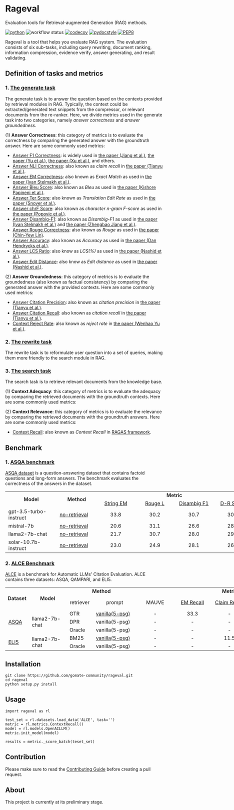 # Rageval

Evaluation tools for Retrieval-augmented Generation (RAG) methods.

[![python](https://img.shields.io/badge/Python-3.8.18-3776AB.svg?style=flat&logo=python&logoColor=white)](https://www.python.org)
![workflow status](https://github.com/gomate-community/rageval/actions/workflows/makefile.yml/badge.svg)
[![codecov](https://codecov.io/gh/gomate-community/rageval/graph/badge.svg?token=AH4DNR46HL)](https://codecov.io/gh/gomate-community/rageval)
[![pydocstyle](https://img.shields.io/badge/pydocstyle-enabled-AD4CD3)](http://www.pydocstyle.org/en/stable/)
[![PEP8](https://img.shields.io/badge/code%20style-pep8-orange.svg)](https://www.python.org/dev/peps/pep-0008/)

Rageval is a tool that helps you evaluate RAG system. The evaluation consists of six sub-tasks, including query rewriting, document ranking, information compression, evidence verify, answer generating, and result validating.

## Definition of tasks and metrics
### 1. [The generate task](./rageval/tasks/_generate.py)
The generate task is to answer the question based on the contexts provided by retrieval modules in RAG. Typically, the context could be extracted/generated text snippets from the compressor, or relevant documents from the re-ranker. Here, we divide metrics used in the generate task into two categories, namely *answer correctness* and *answer groundedness*.

(1) **Answer Correctness**: this category of metrics is to evaluate the correctness by comparing the generated answer with the groundtruth answer. Here are some commonly used metrics:

* [Answer F1 Correctness](./rageval/metrics/_answer_f1.py): is widely used in [the paper (Jiang et al.)](https://arxiv.org/abs/2305.06983), [the paper (Yu et al.)](https://arxiv.org/abs/2311.09210), [the paper (Xu et al.)](https://arxiv.org/abs/2310.04408), and others.
* [Answer NLI Correctness](./rageval/metrics/_answer_claim_recall.py): also known as *claim recall* in [the paper (Tianyu et al.)](https://arxiv.org/abs/2305.14627).
* [Answer EM Correctness](./rageval/metrics/_answer_exact_match.py): also known as *Exact Match* as used in [the paper (Ivan Stelmakh et al.)](https://arxiv.org/abs/2204.06092).
* [Answer Bleu Score](./rageval/metrics/_answer_bleu.py): also known as *Bleu* as used in [the paper (Kishore Papineni et al.)](https://www.aclweb.org/anthology/P02-1040.pdf).
* [Answer Ter Score](./rageval/metrics/_answer_ter.py): also known as *Translation Edit Rate* as used in [the paper (Snover et al.)](https://aclanthology.org/2006.amta-papers.25).
* [Answer chrF Score](./rageval/metrics/_answer_chrf.py): also known as *character n-gram F-score* as used in [the paper (Popovic et al.)](https://aclanthology.org/W15-3049).
* [Answer Disambig-F1](./rageval/metrics/_answer_disambig_f1.py): also known as *Disambig-F1* as used in [the paper (Ivan Stelmakh et al.)](https://arxiv.org/abs/2204.06092) and [the paper (Zhengbao Jiang et al.)](https://arxiv.org/abs/2305.06983).
* [Answer Rouge Correctness](./rageval/metrics/_answer_rouge_correctness.py): also known as *Rouge* as used in [the paper (Chin-Yew Lin)](https://aclanthology.org/W04-1013.pdf).
* [Answer Accuracy](./rageval/metrics/_answer_accuracy.py): also known as *Accuracy* as used in [the paper (Dan Hendrycks et al.)](https://arxiv.org/abs/2009.03300).
* [Answer LCS Ratio](./rageval/metrics/_answer_lcs_ratio.py): also know as *LCS(%)* as used in [the paper (Nashid et al.)](https://ieeexplore.ieee.org/abstract/document/10172590).
* [Answer Edit Distance](./rageval/metrics/_answer_edit_distance.py): also know as *Edit distance* as used in [the paper (Nashid et al.)](https://ieeexplore.ieee.org/abstract/document/10172590).

(2) **Answer Groundedness**: this category of metrics is to evaluate the groundedness (also known as factual consistency) by comparing the generated answer with the provided contexts. Here are some commonly used metrics:

* [Answer Citation Precision](./rageval/metrics/_answer_citation_precision.py): also known as *citation precision* in [the paper (Tianyu et al.)](https://arxiv.org/abs/2305.14627).
* [Answer Citation Recall](./rageval/metrics/_answer_citation_recall.py): also known as *citation recall* in [the paper (Tianyu et al.)](https://arxiv.org/abs/2305.14627).
* [Context Reject Rate](./rageval/metrics/_context_reject_rate.py): also known as *reject rate* in [the paper (Wenhao Yu et al.)](https://arxiv.org/abs/2311.09210).

### 2. [The rewrite task](./rageval/tasks/_rewrite.py)
The rewrite task is to reformulate user question into a set of queries, making them more friendly to the search module in RAG. 

### 3. [The search task](./rageval/tasks/_search.py)
The search task is to retrieve relevant documents from the knowledge base.

(1) **Context Adequacy**: this category of metrics is to evaluate the adequacy by comparing the retrieved documents with the groundtruth contexts. Here are some commonly used metrics:

(2) **Context Relevance**: this category of metrics is to evaluate the relevance by comparing the retrieved documents with the groundtruth answers. Here are some commonly used metrics:

* [Context Recall](./rageval/metrics/_context_recall.py): also known as *Context Recall* in [RAGAS framework](https://github.com/explodinggradients/ragas).

## Benchmark

### 1. [ASQA benchmark](benchmarks/ASQA/README.md)

[ASQA dataset](https://huggingface.co/datasets/din0s/asqa) is a question-answering dataset that contains factoid questions and long-form answers. The benchmark evaluates the correctness of the answers in the dataset.

<table border=0 cellpadding=0 cellspacing=0 width=100% style='border-collapse:
 collapse;table-layout:fixed;width:763pt'>
 <col width=166>
 <col width=125>
 <col width=125 span=4>
 <tr height=18>
  <td rowspan=2 height=36 style='height:27.6pt;font-weight:600;text-align:center'>Model</td>
  <td rowspan=2 style='font-weight:600;text-align:center'>Method</td>
  <td colspan=4 style='font-weight:600;text-align:center'>Metric</td>
 </tr>
 <tr height=18 >
  <td height=18 style='text-align:center'><a href="rageval\metrics\_answer_exact_match.py">String EM</a></td>
  <td style='text-align:center'><a href="rageval\metrics\_answer_rouge_correctness.py">Rouge L</a></td>
  <td style='text-align:center'><a href="rageval\metrics\_answer_disambig_f1.py">Disambig F1</a></td>
  <td style='text-align:center'><a href="benchmarks\ASQA\asqa_benchmark.py">D-R Score</a></td>
 </tr>
 <tr height=18 >
  <td height=18 style='text-align:left;padding-left:10px;'>gpt-3.5-turbo-instruct</td>
  <td class=xl6522070><a href="https://huggingface.co/datasets/golaxy/rag-bench/viewer/asqa/gpt_3.5_turbo_instruct">no-retrieval</a></td>
  <td class=xl6622070 style='text-align:center'>33.8</td>
  <td class=xl6622070 style='text-align:center'>30.2</td>
  <td class=xl6622070 style='text-align:center'>30.7</td>
  <td class=xl6622070 style='text-align:center'>30.5</td>
 </tr>
 <tr height=18 >
  <td height=18 style='text-align:left;padding-left:10px;'>mistral-7b</td>
  <td class=xl6522070><a href="https://huggingface.co/datasets/golaxy/rag-bench/viewer/asqa/mistral_7b">no-retrieval</a></td>
  <td class=xl6622070 style='text-align:center'>20.6</td>
  <td class=xl6622070 style='text-align:center'>31.1</td>
  <td class=xl6622070 style='text-align:center'>26.6</td>
  <td class=xl6622070 style='text-align:center'>28.7</td>
 </tr>
 <tr height=18 >
  <td height=18 style='text-align:left;padding-left:10px;'>llama2-7b-chat</td>
  <td class=xl6522070><a href="https://huggingface.co/datasets/golaxy/rag-bench/viewer/asqa/llama2_7b_chat">no-retrieval</a></td>
  <td class=xl6622070 style='text-align:center'>21.7</td>
  <td class=xl6622070 style='text-align:center'>30.7</td>
  <td class=xl6622070 style='text-align:center'>28.0</td>
  <td class=xl6622070 style='text-align:center'>29.3</td>
 </tr>
 <tr height=18 >
  <td height=18 style='text-align:left;padding-left:10px;'>solar-10.7b-instruct</td>
  <td class=xl6522070><a href="https://huggingface.co/datasets/golaxy/rag-bench/viewer/asqa/solar_10.7b_instruct">no-retrieval</a></td>
  <td class=xl6622070 style='text-align:center'>23.0</td>
  <td class=xl6622070 style='text-align:center'>24.9</td>
  <td class=xl6622070 style='text-align:center'>28.1</td>
  <td class=xl6622070 style='text-align:center'>26.5</td>
 </tr>
</table>

### 2. [ALCE Benchmark](benchmarks/ALCE)

[ALCE](https://github.com/princeton-nlp/ALCE) is a benchmark for Automatic LLMs' Citation Evaluation. ALCE contains three datasets: ASQA, QAMPARI, and ELI5. 

<table border=0 cellpadding=0 cellspacing=0 width=100% style='border-collapse:
 collapse;table-layout:fixed;width:763pt'>
 <col width=75>
 <col width=125>
 <col width=85>
 <col width=145>
 <col width=125 span=5>
 <tr height=18>
  <td rowspan=2 height=36 style='font-weight:600;text-align:center'>Dataset</td>
  <td rowspan=2 height=36 style='font-weight:600;text-align:center'>Model</td>
  <td colspan=2 style='font-weight:600;text-align:center'>Method</td>
  <td colspan=5 style='font-weight:600;text-align:center'>Metric</td>
 </tr>
 <tr height=18>
  <td style='text-align:center'>retriever</td>
  <td style='text-align:center'>prompt</td>
  <td height=18 style='text-align:center'>MAUVE</td>
  <td style='text-align:center'><a href="rageval\metrics\_answer_exact_match.py">EM Recall</a></td>
  <td style='text-align:center'><a href="rageval\metrics\_answer_claim_recall.py">Claim Recall</a></td>
  <td style='text-align:center'><a href="rageval\metrics\_answer_citation_recall.py">Citation Recall</a></td>
  <td style='text-align:center'><a href="rageval\metrics\_answer_citation_precision.py">Citation Precision</a></td>
 </tr>
 <tr>
  <!-- <td rowspan=7 class=xl6522070><a href="benchmarks/ALCE/ASQA/README.md">ASQA</a></td>
  <td rowspan=7 style='text-align:left;padding-left:10px;'>llama2-7b-chat</td>
  <td rowspan=5 class=xl6522070>GTR</td>   -->
  <td rowspan=3 style="text-align:left;padding-left:10px"><a href="benchmarks/ALCE/ASQA/README.md">ASQA</a></td>
  <td rowspan=3 style='text-align:left;padding-left:10px'>llama2-7b-chat</td>
  <td rowspan=1 style='text-align:left;padding-left:10px'>GTR</td>
  <td style='text-align:left;padding-left:10px'><a href="https://huggingface.co/datasets/golaxy/rag-bench/viewer/alce_asqa_gtr">vanilla(5-psg)</a></td>
  <td class=xl6622070 style="text-align:center">-</td>
  <td style="text-align:center">33.3</td>
  <td class=xl6622070 style="text-align:center">-</td>
  <td class=xl6622070 style="text-align:center">55.9</td>
  <td class=xl6622070 style="text-align:center">80.0</td>
 </tr>
 <!-- <tr height=18>
  <td style='text-align:left;padding-left:10px'>summary(5-psg)</td>
  <td class=xl6622070 style="text-align:center">-</td>
  <td class=xl6622070 style="text-align:center">-</td>
  <td class=xl6622070 style="text-align:center">-</td>
  <td class=xl6622070 style="text-align:center">-</td>
  <td class=xl6622070 style="text-align:center">-</td>
 </tr>
  <tr height=18>
  <td style='text-align:left;padding-left:10px'>summary(10-psg)</td>
  <td class=xl6622070 style="text-align:center">-</td>
  <td class=xl6622070 style="text-align:center">-</td>
  <td class=xl6622070 style="text-align:center">-</td>
  <td class=xl6622070 style="text-align:center">-</td>
  <td class=xl6622070 style="text-align:center">-</td>
 </tr>
  <tr height=18>
  <td style='text-align:left;padding-left:10px'>snippet(5-psg)</td>
  <td class=xl6622070 style="text-align:center">-</td>
  <td class=xl6622070 style="text-align:center">-</td>
  <td class=xl6622070 style="text-align:center">-</td>
  <td class=xl6622070 style="text-align:center">-</td>
  <td class=xl6622070 style="text-align:center">-</td>
 </tr>
  <tr height=18>
  <td style='text-align:left;padding-left:10px'>snippet(10-psg)</td>
  <td class=xl6622070 style="text-align:center">-</td>
  <td class=xl6622070 style="text-align:center">-</td>
  <td class=xl6622070 style="text-align:center">-</td>
  <td class=xl6622070 style="text-align:center">-</td>
  <td class=xl6622070 style="text-align:center">-</td>
 </tr> -->
 <tr height=18>
  <td style='text-align:left;padding-left:10px'>DPR</td>
  <td style='text-align:left;padding-left:10px'>vanilla(5-psg)</td>
  <td class=xl6622070 style="text-align:center">-</td>
  <td class=xl6622070 style="text-align:center">-</td>
  <td class=xl6622070 style="text-align:center">-</td>
  <td class=xl6622070 style="text-align:center">-</td>
  <td class=xl6622070 style="text-align:center">-</td>
 </tr>
 <tr height=18>
  <td style='text-align:left;padding-left:10px'>Oracle</td>
  <td style='text-align:left;padding-left:10px'>vanilla(5-psg)</td>
  <td class=xl6622070 style="text-align:center">-</td>
  <td class=xl6622070 style="text-align:center">-</td>
  <td class=xl6622070 style="text-align:center">-</td>
  <td class=xl6622070 style="text-align:center">-</td>
  <td class=xl6622070 style="text-align:center">-</td>
 </tr>
 <tr>
  <!-- <td rowspan=6 class=xl6522070><a href="benchmarks/ALCE/ELI5/README.md">ELI5</a></td>
  <td rowspan=6 style='text-align:left;padding-left:10px;'>llama2-7b-chat</td>
  <td rowspan=5 class=xl6522070>BM25</td> -->
  <td rowspan=3 style='text-align:left;padding-left:10px'><a href="benchmarks/ALCE/ELI5/README.md">ELI5</a></td>
  <td rowspan=3 style='text-align:left;padding-left:10px'>llama2-7b-chat</td>
  <td rowspan=1 style='text-align:left;padding-left:10px'>BM25</td>
  <td style='text-align:left;padding-left:10px'><a href="https://huggingface.co/datasets/golaxy/rag-bench/viewer/alce_eli5_bm25">vanilla(5-psg)</a></td>
  <td class=xl6622070 style="text-align:center">-</td>
  <td style="text-align:center">-</td>
  <td class=xl6622070 style="text-align:center">11.5</td>
  <td class=xl6622070 style="text-align:center">26.6</td>
  <td class=xl6622070 style="text-align:center">74.5</td>
 </tr>
 <!-- <tr height=18>
  <td style='text-align:left;padding-left:10px'>summary(5-psg)</td>
  <td class=xl6622070 style="text-align:center">-</td>
  <td class=xl6622070 style="text-align:center">-</td>
  <td class=xl6622070 style="text-align:center">-</td>
  <td class=xl6622070 style="text-align:center">-</td>
  <td class=xl6622070 style="text-align:center">-</td>
 </tr>
  <tr height=18>
  <td style='text-align:left;padding-left:10px'>summary(10-psg)</td>
  <td class=xl6622070 style="text-align:center">-</td>
  <td class=xl6622070 style="text-align:center">-</td>
  <td class=xl6622070 style="text-align:center">-</td>
  <td class=xl6622070 style="text-align:center">-</td>
  <td class=xl6622070 style="text-align:center">-</td>
 </tr>
  <tr height=18>
  <td style='text-align:left;padding-left:10px'>snippet(5-psg)</td>
  <td class=xl6622070 style="text-align:center">-</td>
  <td class=xl6622070 style="text-align:center">-</td>
  <td class=xl6622070 style="text-align:center">-</td>
  <td class=xl6622070 style="text-align:center">-</td>
  <td class=xl6622070 style="text-align:center">-</td>
 </tr>
  <tr height=18>
  <td style='text-align:left;padding-left:10px'>snippet(10-psg)</td>
  <td class=xl6622070 style="text-align:center">-</td>
  <td class=xl6622070 style="text-align:center">-</td>
  <td class=xl6622070 style="text-align:center">-</td>
  <td class=xl6622070 style="text-align:center">-</td>
  <td class=xl6622070 style="text-align:center">-</td>
 </tr> -->
 <tr height=18>
  <td style='text-align:left;padding-left:10px'>Oracle</td>
  <td style='text-align:left;padding-left:10px'>vanilla(5-psg)</td>
  <td class=xl6622070 style="text-align:center">-</td>
  <td class=xl6622070 style="text-align:center">-</td>
  <td class=xl6622070 style="text-align:center">-</td>
  <td class=xl6622070 style="text-align:center">-</td>
  <td class=xl6622070 style="text-align:center">-</td>
 </tr>
</table>


## Installation

```
git clone https://github.com/gomate-community/rageval.git
cd rageval
python setup.py install
```
## Usage

```
import rageval as rl

test_set = rl.datasets.load_data('ALCE', task='')
metric = rl.metrics.ContextRecall()
model = rl.models.OpenAILLM()
metric.init_model(model)

results = metric._score_batch(teset_set)

```

## Contribution

Please make sure to read the [Contributing Guide](./CONTRIBUTING.md) before creating a pull request.

## About

This project is currently at its preliminary stage.
